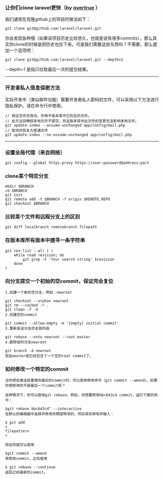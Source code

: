 ### 让你们clone laravel更快（by [overtrue](https://github.com/overtrue) ）
我们通常在克隆github上的项目时做法如下：

```git
git clone git@github.com:laravel/laravel.git
```

你会发现各种慢（如果该项目历史比较悠久，也就是说有很多commits），那么其实你clone的时候是把历史也拉下来。可是我们需要这些东西吗？不需要，那么就加一个选项吧：

```git
git clone git@github.com:laravel/laravel.git --depth=1
```

--depth=1 是指只拉取最后一次的提交结果。

----

### 开发者私人信息保密方法
实际开发中（类似邮件功能）需要开发者私人密码的文件，可以采用以下方法进行隐私保护。请在命令行中使用。

```git
// 假设文件无改动，作用于版本库中已存在的文件。
// 此方法将确保本地文件不提交，并且版本库中此文件的变更无法影响本地文件。
git update-index --assume-unchanged app/config/mail.php
// 取消并恢复为普通文件
git update-index --no-assume-unchanged app/config/mail.php
```

----

### 设置全局代理（来自网络）

```git
git config --global https.proxy https://user:password@address:port 
```

### clone某个特定分支

```git
mkdir $BRANCH 
cd $BRANCH 
git init 
git remote add -t $BRANCH -f origin $REMOTE_REPO 
git checkout $BRANCH 
```

### 比较某个文件和远程分支上的区别

```git
git diff localbranch remotebranch filepath 
```

### 在版本库所有版本中搜寻一条字符串

```git
git rev-list --all | ( 
    while read revision; do 
        git grep -F 'Your search string' $revision 
    done 
) 
```

### 向分支提交一个初始的空commit，保证完全复位

```git
1.创建一个新的空分支，例如：newroot

git checkout --orphan newroot 
git rm --cached -r . 
git clean -f -d 
2.创建空的commit

git commit --allow-empty -m '[empty] initial commit' 
3.重新发送分支的全部内容

git rebase --onto newroot --root master 
4.删除临时分支newroot

git branch -d newroot 
现在master就已经包含了一个空的root commit了。
```

### 如何修改一个特定的commit

```git
当你想在推送前重做你最后的commit时，可以使用修改命令（git commit --amend）。如果你想修改的不是最后一个commit呢？

这种情况下，你可以使用git rebase，例如，你想要修改bbc643cd commit，运行下面的命令：

$git rebase bbc643cd^ --interactive  
在默认的编辑器中选择并修改你期望修改的，然后保存修改并输入：

$ git add 
<
filepattern
>
  
现在你就可以使用

$git commit --amend 
来修改commit，之后使用

$ git rebase --continue  
返回之前最新的commit。
```
